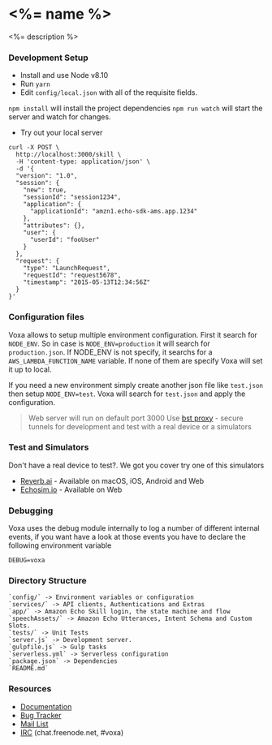 # <%= name %>

<%= description %>

### Development Setup

* Install and use Node v8.10
* Run `yarn`
* Edit `config/local.json` with all of the requisite fields.

`npm install` will install the project dependencies
`npm run watch` will start the server and watch for changes.

* Try out your local server

```
curl -X POST \
  http://localhost:3000/skill \
  -H 'content-type: application/json' \
  -d '{
  "version": "1.0",
  "session": {
    "new": true,
    "sessionId": "session1234",
    "application": {
      "applicationId": "amzn1.echo-sdk-ams.app.1234"
    },
    "attributes": {},
    "user": {
      "userId": "fooUser"
    }
  },
  "request": {
    "type": "LaunchRequest",
    "requestId": "request5678",
    "timestamp": "2015-05-13T12:34:56Z"
  }
}'
```

### Configuration files

Voxa allows to setup multiple environment configuration. First it search for `NODE_ENV`. So in case is `NODE_ENV=production` it will search for `production.json`. If NODE_ENV is not specify, it searchs for a `AWS_LAMBDA_FUNCTION_NAME` variable.
If none of them are specify Voxa will set it up to local.

If you need a new environment simply create another json file like `test.json` then setup `NODE_ENV=test`. Voxa will search for `test.json` and apply the configuration.

> Web server will run on default port 3000
> Use [bst proxy](https://bespoken.io/features/#cli) - secure tunnels for development and test with a real device or a simulators

### Test and Simulators

Don't have a real device to test?. We got you cover try one of this simulators

  * [Reverb.ai](https://reverb.ai/) - Available on macOS, iOS, Android and Web
  * [Echosim.io](https://echosim.io/) - Available on Web

### Debugging

Voxa uses the debug module internally to log a number of different internal events, if you want have a look at those events you have to declare the following environment variable

`DEBUG=voxa`

### Directory Structure

	`config/` -> Environment variables or configuration
	`services/` -> API clients, Authentications and Extras
	`app/` -> Amazon Echo Skill login, the state machine and flow
	`speechAssets/` -> Amazon Echo Utterances, Intent Schema and Custom Slots.
	`tests/` -> Unit Tests
	`server.js` -> Development server.
	`gulpfile.js` -> Gulp tasks
	`serverless.yml` -> Serverless configuration
	`package.json` -> Dependencies
	`README.md`

### Resources

  * [Documentation](http://voxa.readthedocs.io/en/latest/)
  * [Bug Tracker](https://github.com/mediarain/voxa/issues)
  * [Mail List](https://groups.google.com/d/forum/voxa-framework)
  * [IRC](irc://chat.freenode.net/voxa) (chat.freenode.net, #voxa)


